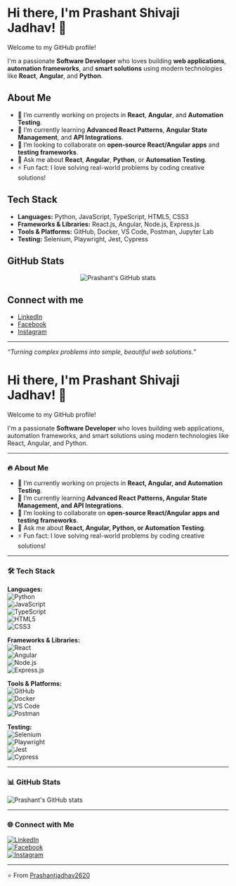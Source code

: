 # Hi there, I'm Prashant Shivaji Jadhav! 👋

Welcome to my GitHub profile!

I'm a passionate **Software Developer** who loves building **web applications**, **automation frameworks**, and **smart solutions** using modern technologies like **React**, **Angular**, and **Python**.

## About Me
- 🔭 I’m currently working on projects in **React**, **Angular**, and **Automation Testing**.
- 🌱 I’m currently learning **Advanced React Patterns**, **Angular State Management**, and **API Integrations**.
- 👯 I’m looking to collaborate on **open-source React/Angular apps** and **testing frameworks**.
- 💬 Ask me about **React**, **Angular**, **Python**, or **Automation Testing**.
- ⚡ Fun fact: I love solving real-world problems by coding creative solutions!

## Tech Stack
- **Languages:** Python, JavaScript, TypeScript, HTML5, CSS3
- **Frameworks & Libraries:** React.js, Angular, Node.js, Express.js
- **Tools & Platforms:** GitHub, Docker, VS Code, Postman, Jupyter Lab
- **Testing:** Selenium, Playwright, Jest, Cypress

## GitHub Stats
<p align="center">
  <img src="https://github-readme-stats.vercel.app/api?username=Prashantjadhav2620&show_icons=true&theme=tokyonight" alt="Prashant's GitHub stats" />
</p>

## Connect with me
- [LinkedIn](https://www.linkedin.com/in/prashant-jadhav9089)
- [Facebook](https://www.facebook.com/profile.php?id=100009993193793)
- [Instagram](https://www.instagram.com/prashant_jadhav_2620/)

---

_“Turning complex problems into simple, beautiful web solutions.”_


# Hi there, I'm Prashant Shivaji Jadhav! 👋

Welcome to my GitHub profile!  

I'm a passionate **Software Developer** who loves building web applications, automation frameworks, and smart solutions using modern technologies like React, Angular, and Python.  

---

### 🔥 About Me  
- 🔭 I’m currently working on projects in **React, Angular, and Automation Testing**.  
- 🌱 I’m currently learning **Advanced React Patterns, Angular State Management, and API Integrations**.  
- 👯 I’m looking to collaborate on **open-source React/Angular apps and testing frameworks**.  
- 💬 Ask me about **React, Angular, Python, or Automation Testing**.  
- ⚡ Fun fact: I love solving real-world problems by coding creative solutions!  

---

### 🛠️ Tech Stack  
**Languages:**  
![Python](https://img.shields.io/badge/Python-3776AB?style=flat&logo=python&logoColor=white)  
![JavaScript](https://img.shields.io/badge/JavaScript-F7DF1E?style=flat&logo=javascript&logoColor=black)  
![TypeScript](https://img.shields.io/badge/TypeScript-3178C6?style=flat&logo=typescript&logoColor=white)  
![HTML5](https://img.shields.io/badge/HTML5-E34F26?style=flat&logo=html5&logoColor=white)  
![CSS3](https://img.shields.io/badge/CSS3-1572B6?style=flat&logo=css3&logoColor=white)  

**Frameworks & Libraries:**  
![React](https://img.shields.io/badge/React-61DAFB?style=flat&logo=react&logoColor=black)  
![Angular](https://img.shields.io/badge/Angular-DD0031?style=flat&logo=angular&logoColor=white)  
![Node.js](https://img.shields.io/badge/Node.js-339933?style=flat&logo=node.js&logoColor=white)  
![Express.js](https://img.shields.io/badge/Express.js-000000?style=flat&logo=express&logoColor=white)  

**Tools & Platforms:**  
![GitHub](https://img.shields.io/badge/GitHub-181717?style=flat&logo=github&logoColor=white)  
![Docker](https://img.shields.io/badge/Docker-2496ED?style=flat&logo=docker&logoColor=white)  
![VS Code](https://img.shields.io/badge/VS_Code-007ACC?style=flat&logo=visual-studio-code&logoColor=white)  
![Postman](https://img.shields.io/badge/Postman-FF6C37?style=flat&logo=postman&logoColor=white)  

**Testing:**  
![Selenium](https://img.shields.io/badge/Selenium-43B02A?style=flat&logo=selenium&logoColor=white)  
![Playwright](https://img.shields.io/badge/Playwright-2EAD33?style=flat&logo=playwright&logoColor=white)  
![Jest](https://img.shields.io/badge/Jest-C21325?style=flat&logo=jest&logoColor=white)  
![Cypress](https://img.shields.io/badge/Cypress-17202C?style=flat&logo=cypress&logoColor=white)  

---

### 📊 GitHub Stats  
![Prashant's GitHub stats](https://github-readme-stats.vercel.app/api?username=Prashantjadhav2620&show_icons=true&theme=radical)  

---

### 🌐 Connect with Me  
[![LinkedIn](https://img.shields.io/badge/LinkedIn-0A66C2?style=flat&logo=linkedin&logoColor=white)](Your_LinkedIn_Link)  
[![Facebook](https://img.shields.io/badge/Facebook-1877F2?style=flat&logo=facebook&logoColor=white)](Your_Facebook_Link)  
[![Instagram](https://img.shields.io/badge/Instagram-E4405F?style=flat&logo=instagram&logoColor=white)](Your_Instagram_Link)  

---

⭐ From [Prashantjadhav2620](https://github.com/Prashantjadhav2620)  
